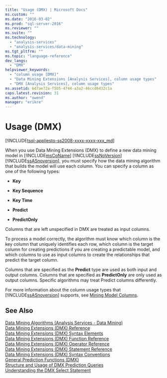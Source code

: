 ```yaml
---
title: "Usage (DMX) | Microsoft Docs"
ms.custom: ""
ms.date: "2016-03-02"
ms.prod: "sql-server-2016"
ms.reviewer: ""
ms.suite: ""
ms.technology: 
  - "analysis-services"
  - "analysis-services/data-mining"
ms.tgt_pltfrm: ""
ms.topic: "language-reference"
dev_langs: 
  - "DMX"
helpviewer_keywords: 
  - "column usage [DMX]"
  - "Data Mining Extensions [Analysis Services], column usage types"
  - "DMX [Analysis Services], column usage types"
ms.assetid: 6d7ae72a-f5b5-4744-a3a2-46ccd6432c1a
caps.latest.revision: 31
ms.author: "owend"
manager: "erikre"
---
```

# Usage (DMX)
[!INCLUDE[tsql-appliesto-ss2008-xxxx-xxxx-xxx_md](../database-engine/configure/windows/includes/tsql-appliesto-ss2008-xxxx-xxxx-xxx-md.md)]

  When you use Data Mining Extensions (DMX) to define a new data mining model in [!INCLUDE[msCoName](../advanced-analytics/r-services/tutorials/includes/msconame-md.md)] [!INCLUDE[ssNoVersion](../advanced-analytics/r-services/includes/ssnoversion-md.md)] [!INCLUDE[ssASnoversion](../analysis-services/includes/ssasnoversion-md.md)], you must specify how the data mining algorithm that builds the model will use each column. You can specify a column as one of the following types:  
  
-   **Key**  
  
-   **Key Sequence**  
  
-   **Key Time**  
  
-   **Predict**  
  
-   **PredictOnly**  
  
 Columns that are left unspecified in DMX are treated as input columns.  
  
 To process a model correctly, the algorithm must know which column is the key column that uniquely identifies each row, which column is the target column for creating predictions if you are creating a predictable model, and which columns to use as input columns to create the relationships that predict the target column.  
  
 Columns that are specified as the **Predict** type are used as both input and output columns. Columns that are specified as **PredictOnly** are only used as output columns. Specific algorithms may treat Predict columns differently.  
  
 For more information about the column usage types that [!INCLUDE[ssASnoversion](../analysis-services/includes/ssasnoversion-md.md)] supports, see [Mining Model Columns](../analysis-services/data-mining/mining-model-columns.md).  
  
## See Also  
 [Data Mining Algorithms &#40;Analysis Services - Data Mining&#41;](../analysis-services/data-mining/data-mining-algorithms-analysis-services-data-mining.md)   
 [Data Mining Extensions &#40;DMX&#41; Reference](../dmx/data-mining-extensions-dmx-reference.md)   
 [Data Mining Extensions &#40;DMX&#41; Syntax Elements](../dmx/data-mining-extensions-dmx-syntax-elements.md)   
 [Data Mining Extensions &#40;DMX&#41; Function Reference](../dmx/data-mining-extensions-dmx-function-reference.md)   
 [Data Mining Extensions &#40;DMX&#41; Operator Reference](../dmx/data-mining-extensions-dmx-operator-reference.md)   
 [Data Mining Extensions &#40;DMX&#41; Statement Reference](../Topic/Data%20Mining%20Extensions%20\(DMX\)%20Statement%20Reference.md)   
 [Data Mining Extensions &#40;DMX&#41; Syntax Conventions](../dmx/data-mining-extensions-dmx-syntax-conventions.md)   
 [General Prediction Functions &#40;DMX&#41;](../dmx/general-prediction-functions-dmx.md)   
 [Structure and Usage of DMX Prediction Queries](../dmx/structure-and-usage-of-dmx-prediction-queries.md)   
 [Understanding the DMX Select Statement](../dmx/understanding-the-dmx-select-statement.md)  
  
  